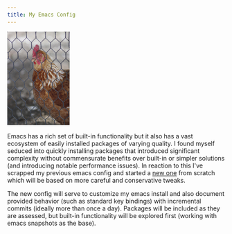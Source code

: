 ```yaml
---
title: My Emacs Config
---
```


<div class="post-img fl">
    <img src="/images/chicken.jpg" title="Daily Chicken"/>
</div>

Emacs has a rich set of built-in functionality but it also has a vast
ecosystem of easily installed packages of varying quality. I found
myself seduced into quickly installing packages that introduced
significant complexity without commensurate benefits over
built-in or simpler solutions (and introducing notable performance
issues). In reaction to this I've scrapped my previous emacs config and started
a [new one](https://github.com/mwhipple/mw-emacs) from scratch which
will be based on more careful and conservative tweaks.

The new config will serve to customize my emacs install and also
document provided behavior (such as standard key bindings) with
incremental commits (ideally more than once a day). Packages will be
included as they are assessed, but built-in functionality will be
explored first (working with emacs snapshots as the base).
